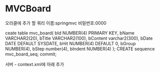 # MVCBoard

오라클에 추가 할 쿼리
이름:springmvc 비밀번호:0000

ceate table mvc_board(
 bId NUMBER(4) PRIMARY KEY,
 bName VARCHAR2(20),
 bTitle VARCHAR2(100),
 bContent varchar2(300),
 bDate DATE DEFAULT SYSDATE,
 bHit NUMBER(4) DEFAULT 0,
 bGroup NUMBER(4),
 bStep number(4),
 bIndent NUMBER(4)
 );
 CREATE sequence mvc_board_seq;
commit;

서버 - context.xml에 아래 추가

 <Resource name="jdbc/Oracle11g"
auth="Container"
driverClassName="oracle.jdbc.driver.OracleDriver"
type="javax.sql.DataSource"
url="jdbc:oracle:thin:@localhost:1521:xe"
username="springmvc"
password="0000"
maxActive="50"
maxWait="1000" />
